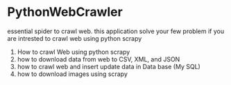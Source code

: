 # PythonWebCrawler
essential spider to crawl web.
this application solve your few problem if you are intrested to crawl web using python scrapy

1. How to crawl Web using python scrapy
2. how to download data from web to CSV, XML, and JSON
3. how to crawl web and insert update data in Data base (My SQL)
4. how to download images using scrapy
